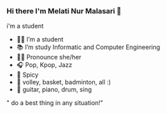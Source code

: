 ### Hi there I'm Melati Nur Malasari 👋


i'm a student


- 👩🏻 I’m a student
- 📚 I’m study Informatic and Computer Engineering
- 👩🏻 Pronounce she/her
- 🎧 Pop, Kpop, Jazz
- 🍱 Spicy
- 👟 volley, basket, badminton, all :)
- 🎸 guitar, piano, drum, sing


" do a best thing in any situation!"
